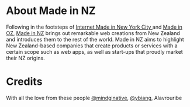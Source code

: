 About Made in NZ
================
Following in the footsteps of [Internet Made in New York City ](http://nytm.org/made-in-nyc) and [Made in OZ](http://www.madeinoz.org), [Made in NZ](http://www.madeinnz.org) brings out remarkable web creations from New Zealand and introduces them to the rest of the world. Made in NZ aims to highlight New Zealand-based companies that create products or services with a certain scope such as web apps, as well as start-ups that proudly market their NZ origins. 

Credits
=======
With all the love from these people [@mindginative](https://twitter.com/mindginative), [@ybiang](https://twitter.com/mindginative), Alavrouribe
